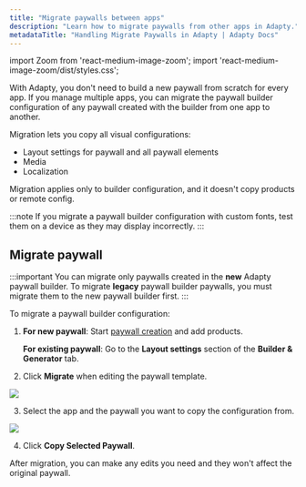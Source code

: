 ```yaml
---
title: "Migrate paywalls between apps"
description: "Learn how to migrate paywalls from other apps in Adapty."
metadataTitle: "Handling Migrate Paywalls in Adapty | Adapty Docs"
---
```


import Zoom from 'react-medium-image-zoom';
import 'react-medium-image-zoom/dist/styles.css';

With Adapty, you don't need to build a new paywall from scratch for every app. If you manage multiple apps, you can migrate the paywall builder configuration of any paywall created with the builder from one app to another.

Migration lets you copy all visual configurations:
- Layout settings for paywall and all paywall elements
- Media
- Localization

Migration applies only to builder configuration, and it doesn't copy products or remote config. 

:::note
If you migrate a paywall builder configuration with custom fonts, test them on a device as they may display incorrectly.
:::

## Migrate paywall

:::important
You can migrate only paywalls created in the **new** Adapty paywall builder. To migrate **legacy** paywall builder paywalls, you must migrate them to the new paywall builder first.
:::

To migrate a paywall builder configuration:

1. **For new paywall**: Start [paywall creation](create-paywall.md) and add products.

    **For existing paywall**: Go to the **Layout settings** section of the **Builder & Generator** tab.
2. Click **Migrate** when editing the paywall template.

<Zoom>
  <img src={require('./img/migrate-paywall-builder.png').default}
  style={{
    border: '1px solid #727272', /* border width and color */
    width: '700px', /* image width */
    display: 'block', /* for alignment */
    margin: '0 auto' /* center alignment */
  }}
/>
</Zoom>

3. Select the app and the paywall you want to copy the configuration from.

<Zoom>
  <img src={require('./img/migrate-app.png').default}
  style={{
    border: '1px solid #727272', /* border width and color */
    width: '500px', /* image width */
    display: 'block', /* for alignment */
    margin: '0 auto' /* center alignment */
  }}
/>
</Zoom>

4. Click **Copy Selected Paywall**.

After migration, you can make any edits you need and they won't affect the original paywall.  